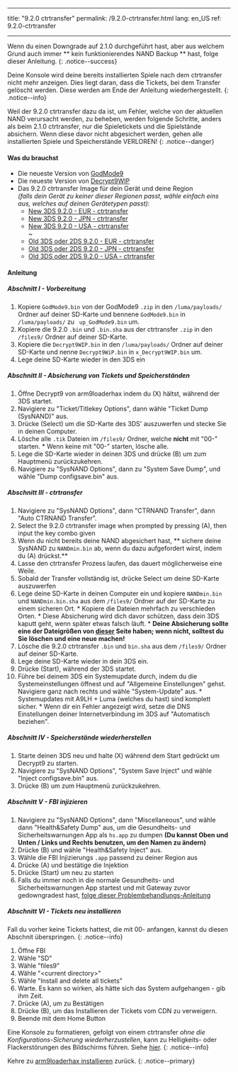 * * *

title: "9.2.0 ctrtransfer" permalink: /9.2.0-ctrtransfer.html lang: en_US ref: 9.2.0-ctrtransfer

* * *

Wenn du einen Downgrade auf 2.1.0 durchgeführt hast, aber aus welchem Grund auch immer ** kein funktionierendes NAND Backup ** hast, folge dieser Anleitung. {: .notice--success}

Deine Konsole wird deine bereits installierten Spiele nach dem ctrtransfer nicht mehr anzeigen. Dies liegt daran, dass die Tickets, bei dem Transfer gelöscht werden. Diese werden am Ende der Anleitung wiederhergestellt. {: .notice--info}

Weil der 9.2.0 ctrtransfer dazu da ist, um Fehler, welche von der aktuellen NAND verursacht werden, zu beheben, werden folgende Schritte, anders als beim 2.1.0 ctrtransfer, nur die Spieletickets und die Spielstände absichern. Wenn diese davor nicht abgesichert werden, gehen alle installierten Spiele und Speicherstände VERLOREN! {: .notice--danger}

#### Was du brauchst

* Die neueste Version von [GodMode9](https://github.com/d0k3/GodMode9/releases/)
* Die neueste Version von [Decrypt9WIP](https://github.com/d0k3/Decrypt9WIP/releases/latest)
* Das 9.2.0 ctrtransfer Image für dein Gerät und deine Region  
    *(falls dein Gerät zu keiner dieser Regionen passt, wähle einfach eins aus, welches auf deinen Gerätetypen passt)*: 
    * [New 3DS 9.2.0 - EUR - ctrtransfer](magnet:?xt=urn:btih:fed7bfeec0e52b42a77467cfb6ffd3e9dd2d5a70&dn=9.2.0-20E%5Fctrtransfer%5Fn3ds.zip&tr=udp%3A%2F%2Ftracker.coppersurfer.tk%3A6969%2Fannounce&tr=udp%3A%2F%2Ftracker.opentrackr.org%3A1337%2Fannounce&tr=http%3A%2F%2Ftracker.opentrackr.org%3A1337%2Fannounce&tr=udp%3A%2F%2Fzer0day.ch%3A1337%2Fannounce&tr=udp%3A%2F%2Ftracker.leechers-paradise.org%3A6969%2Fannounce&tr=http%3A%2F%2Fexplodie.org%3A6969%2Fannounce&tr=udp%3A%2F%2Fexplodie.org%3A6969%2Fannounce&tr=udp%3A%2F%2F9.rarbg.com%3A2710%2Fannounce&tr=udp%3A%2F%2Fp4p.arenabg.com%3A1337%2Fannounce&tr=http%3A%2F%2Fp4p.arenabg.com%3A1337%2Fannounce&tr=udp%3A%2F%2Ftracker.aletorrenty.pl%3A2710%2Fannounce&tr=http%3A%2F%2Ftracker.aletorrenty.pl%3A2710%2Fannounce&tr=http%3A%2F%2Ftracker1.wasabii.com.tw%3A6969%2Fannounce&tr=http%3A%2F%2Ftracker.baravik.org%3A6970%2Fannounce&tr=http%3A%2F%2Ftracker.tfile.me%2Fannounce&tr=udp%3A%2F%2Ftorrent.gresille.org%3A80%2Fannounce&tr=http%3A%2F%2Ftorrent.gresille.org%2Fannounce&tr=udp%3A%2F%2Ftracker.yoshi210.com%3A6969%2Fannounce&tr=udp%3A%2F%2Ftracker.tiny-vps.com%3A6969%2Fannounce&tr=udp%3A%2F%2Ftracker.filetracker.pl%3A8089%2Fannounce) 
    * [New 3DS 9.2.0 - JPN - ctrtransfer](magnet:?xt=urn:btih:b22d67fd02b3b0e30ac991e451db0f2d32e7beca&dn=9.2.0-20J%5Fctrtransfer%5Fn3ds.zip&tr=udp%3A%2F%2Ftracker.coppersurfer.tk%3A6969%2Fannounce&tr=udp%3A%2F%2Ftracker.opentrackr.org%3A1337%2Fannounce&tr=http%3A%2F%2Ftracker.opentrackr.org%3A1337%2Fannounce&tr=udp%3A%2F%2Fzer0day.ch%3A1337%2Fannounce&tr=udp%3A%2F%2Ftracker.leechers-paradise.org%3A6969%2Fannounce&tr=http%3A%2F%2Fexplodie.org%3A6969%2Fannounce&tr=udp%3A%2F%2Fexplodie.org%3A6969%2Fannounce&tr=udp%3A%2F%2F9.rarbg.com%3A2710%2Fannounce&tr=udp%3A%2F%2Fp4p.arenabg.com%3A1337%2Fannounce&tr=http%3A%2F%2Fp4p.arenabg.com%3A1337%2Fannounce&tr=udp%3A%2F%2Ftracker.aletorrenty.pl%3A2710%2Fannounce&tr=http%3A%2F%2Ftracker.aletorrenty.pl%3A2710%2Fannounce&tr=http%3A%2F%2Ftracker1.wasabii.com.tw%3A6969%2Fannounce&tr=http%3A%2F%2Ftracker.baravik.org%3A6970%2Fannounce&tr=http%3A%2F%2Ftracker.tfile.me%2Fannounce&tr=udp%3A%2F%2Ftorrent.gresille.org%3A80%2Fannounce&tr=http%3A%2F%2Ftorrent.gresille.org%2Fannounce&tr=udp%3A%2F%2Ftracker.yoshi210.com%3A6969%2Fannounce&tr=udp%3A%2F%2Ftracker.tiny-vps.com%3A6969%2Fannounce&tr=udp%3A%2F%2Ftracker.filetracker.pl%3A8089%2Fannounce) 
    * [New 3DS 9.2.0 - USA - ctrtransfer](magnet:?xt=urn:btih:985d47442dc470d1b9f908256bed041c63885f60&dn=9.2.0-20U%5Fctrtransfer%5Fn3ds.zip&tr=udp%3A%2F%2Ftracker.coppersurfer.tk%3A6969%2Fannounce&tr=udp%3A%2F%2Ftracker.opentrackr.org%3A1337%2Fannounce&tr=http%3A%2F%2Ftracker.opentrackr.org%3A1337%2Fannounce&tr=udp%3A%2F%2Fzer0day.ch%3A1337%2Fannounce&tr=udp%3A%2F%2Ftracker.leechers-paradise.org%3A6969%2Fannounce&tr=http%3A%2F%2Fexplodie.org%3A6969%2Fannounce&tr=udp%3A%2F%2Fexplodie.org%3A6969%2Fannounce&tr=udp%3A%2F%2F9.rarbg.com%3A2710%2Fannounce&tr=udp%3A%2F%2Fp4p.arenabg.com%3A1337%2Fannounce&tr=http%3A%2F%2Fp4p.arenabg.com%3A1337%2Fannounce&tr=udp%3A%2F%2Ftracker.aletorrenty.pl%3A2710%2Fannounce&tr=http%3A%2F%2Ftracker.aletorrenty.pl%3A2710%2Fannounce&tr=http%3A%2F%2Ftracker1.wasabii.com.tw%3A6969%2Fannounce&tr=http%3A%2F%2Ftracker.baravik.org%3A6970%2Fannounce&tr=http%3A%2F%2Ftracker.tfile.me%2Fannounce&tr=udp%3A%2F%2Ftorrent.gresille.org%3A80%2Fannounce&tr=http%3A%2F%2Ftorrent.gresille.org%2Fannounce&tr=udp%3A%2F%2Ftracker.yoshi210.com%3A6969%2Fannounce&tr=udp%3A%2F%2Ftracker.tiny-vps.com%3A6969%2Fannounce&tr=udp%3A%2F%2Ftracker.filetracker.pl%3A8089%2Fannounce)  
        ~
    * [Old 3DS oder 2DS 9.2.0 - EUR - ctrtransfer](magnet:?xt=urn:btih:8d6142313971b08f92257e7fb1c1d5689e34ed78&dn=9.2.0-20E%5Fctrtransfer%5Fo3ds.zip&tr=udp%3A%2F%2Ftracker.coppersurfer.tk%3A6969%2Fannounce&tr=udp%3A%2F%2Ftracker.opentrackr.org%3A1337%2Fannounce&tr=http%3A%2F%2Ftracker.opentrackr.org%3A1337%2Fannounce&tr=udp%3A%2F%2Fzer0day.ch%3A1337%2Fannounce&tr=udp%3A%2F%2Ftracker.leechers-paradise.org%3A6969%2Fannounce&tr=http%3A%2F%2Fexplodie.org%3A6969%2Fannounce&tr=udp%3A%2F%2Fexplodie.org%3A6969%2Fannounce&tr=udp%3A%2F%2F9.rarbg.com%3A2710%2Fannounce&tr=udp%3A%2F%2Fp4p.arenabg.com%3A1337%2Fannounce&tr=http%3A%2F%2Fp4p.arenabg.com%3A1337%2Fannounce&tr=udp%3A%2F%2Ftracker.aletorrenty.pl%3A2710%2Fannounce&tr=http%3A%2F%2Ftracker.aletorrenty.pl%3A2710%2Fannounce&tr=http%3A%2F%2Ftracker1.wasabii.com.tw%3A6969%2Fannounce&tr=http%3A%2F%2Ftracker.baravik.org%3A6970%2Fannounce&tr=http%3A%2F%2Ftracker.tfile.me%2Fannounce&tr=udp%3A%2F%2Ftorrent.gresille.org%3A80%2Fannounce&tr=http%3A%2F%2Ftorrent.gresille.org%2Fannounce&tr=udp%3A%2F%2Ftracker.yoshi210.com%3A6969%2Fannounce&tr=udp%3A%2F%2Ftracker.tiny-vps.com%3A6969%2Fannounce&tr=udp%3A%2F%2Ftracker.filetracker.pl%3A8089%2Fannounce) 
    * [Old 3DS oder 2DS 9.2.0 - JPN - ctrtransfer](magnet:?xt=urn:btih:24ad2b85e67013ef1f91178dca7ad2e40663b9b2&dn=9.2.0-20J%5Fctrtransfer%5Fo3ds.zip&tr=udp%3A%2F%2Ftracker.coppersurfer.tk%3A6969%2Fannounce&tr=udp%3A%2F%2Ftracker.opentrackr.org%3A1337%2Fannounce&tr=http%3A%2F%2Ftracker.opentrackr.org%3A1337%2Fannounce&tr=udp%3A%2F%2Fzer0day.ch%3A1337%2Fannounce&tr=udp%3A%2F%2Ftracker.leechers-paradise.org%3A6969%2Fannounce&tr=http%3A%2F%2Fexplodie.org%3A6969%2Fannounce&tr=udp%3A%2F%2Fexplodie.org%3A6969%2Fannounce&tr=udp%3A%2F%2F9.rarbg.com%3A2710%2Fannounce&tr=udp%3A%2F%2Fp4p.arenabg.com%3A1337%2Fannounce&tr=http%3A%2F%2Fp4p.arenabg.com%3A1337%2Fannounce&tr=udp%3A%2F%2Ftracker.aletorrenty.pl%3A2710%2Fannounce&tr=http%3A%2F%2Ftracker.aletorrenty.pl%3A2710%2Fannounce&tr=http%3A%2F%2Ftracker1.wasabii.com.tw%3A6969%2Fannounce&tr=http%3A%2F%2Ftracker.baravik.org%3A6970%2Fannounce&tr=http%3A%2F%2Ftracker.tfile.me%2Fannounce&tr=udp%3A%2F%2Ftorrent.gresille.org%3A80%2Fannounce&tr=http%3A%2F%2Ftorrent.gresille.org%2Fannounce&tr=udp%3A%2F%2Ftracker.yoshi210.com%3A6969%2Fannounce&tr=udp%3A%2F%2Ftracker.tiny-vps.com%3A6969%2Fannounce&tr=udp%3A%2F%2Ftracker.filetracker.pl%3A8089%2Fannounce) 
    * [Old 3DS oder 2DS 9.2.0 - USA - ctrtransfer](magnet:?xt=urn:btih:1dc79a2a0babb45497961888f369423a93135e2b&dn=9.2.0-20U%5Fctrtransfer%5Fo3ds.zip&tr=udp%3A%2F%2Ftracker.coppersurfer.tk%3A6969%2Fannounce&tr=udp%3A%2F%2Ftracker.opentrackr.org%3A1337%2Fannounce&tr=http%3A%2F%2Ftracker.opentrackr.org%3A1337%2Fannounce&tr=udp%3A%2F%2Fzer0day.ch%3A1337%2Fannounce&tr=udp%3A%2F%2Ftracker.leechers-paradise.org%3A6969%2Fannounce&tr=http%3A%2F%2Fexplodie.org%3A6969%2Fannounce&tr=udp%3A%2F%2Fexplodie.org%3A6969%2Fannounce&tr=udp%3A%2F%2F9.rarbg.com%3A2710%2Fannounce&tr=udp%3A%2F%2Fp4p.arenabg.com%3A1337%2Fannounce&tr=http%3A%2F%2Fp4p.arenabg.com%3A1337%2Fannounce&tr=udp%3A%2F%2Ftracker.aletorrenty.pl%3A2710%2Fannounce&tr=http%3A%2F%2Ftracker.aletorrenty.pl%3A2710%2Fannounce&tr=http%3A%2F%2Ftracker1.wasabii.com.tw%3A6969%2Fannounce&tr=http%3A%2F%2Ftracker.baravik.org%3A6970%2Fannounce&tr=http%3A%2F%2Ftracker.tfile.me%2Fannounce&tr=udp%3A%2F%2Ftorrent.gresille.org%3A80%2Fannounce&tr=http%3A%2F%2Ftorrent.gresille.org%2Fannounce&tr=udp%3A%2F%2Ftracker.yoshi210.com%3A6969%2Fannounce&tr=udp%3A%2F%2Ftracker.tiny-vps.com%3A6969%2Fannounce&tr=udp%3A%2F%2Ftracker.filetracker.pl%3A8089%2Fannounce)

#### Anleitung

##### Abschnitt I - Vorbereitung

  1. Kopiere `GodMode9.bin` von der GodMode9 `.zip` in den `/luma/payloads/` Ordner auf deiner SD-Karte und bennene `GodMode9.bin` in `/luma/payloads/` zu ` up_GodMode9.bin` um.
  2. Kopiere die 9.2.0 `.bin` und `.bin.sha` aus der ctrtransfer `.zip` in den `/files9/` Ordner auf deiner SD-Karte.
  3. Kopiere die `Decrypt9WIP.bin` in den `/luma/payloads/` Ordner auf deiner SD-Karte und nenne `Decrypt9WiP.bin` in `x_Decrypt9WIP.bin` um.
  4. Lege deine SD-Karte wieder in den 3DS ein

##### Abschnitt II - Absicherung von Tickets und Speicherständen

  1. Öffne Decrypt9 von arm9loaderhax indem du (X) hältst, während der 3DS startet.
  2. Navigiere zu "Ticket/Titlekey Options", dann wähle "Ticket Dump (SysNAND)" aus.
  3. Drücke (Select) um die SD-Karte des 3DS' auszuwerfen und stecke Sie in deinen Computer.
  4. Lösche alle `.tik` Dateien im `/files9/` Ordner, welche **nicht** mit "00-" starten. 
    * Wenn keine mit "00-" starten, lösche alle.
  5. Lege die SD-Karte wieder in deinen 3DS und drücke (B) um zum Hauptmenü zurückzukehren.
  6. Navigiere zu "SysNAND Options", dann zu "System Save Dump", und wähle "Dump configsave.bin" aus.

##### Abschnitt III - ctrtransfer

  1. Navigiere zu "SysNAND Options", dann "CTRNAND Transfer", dann "Auto CTRNAND Transfer".
  2. Select the 9.2.0 ctrtransfer image when prompted by pressing (A), then input the key combo given
  3. Wenn du nicht bereits deine NAND abgesichert hast, ** sichere deine SysNAND zu `NANDmin.bin` ab, wenn du dazu aufgefordert wirst, indem du (A) drückst.**
  4. Lasse den ctrtransfer Prozess laufen, das dauert möglicherweise eine Weile.
  5. Sobald der Transfer vollständig ist, drücke Select um deine SD-Karte auszuwerfen
  6. Lege deine SD-Karte in deinen Computer ein und kopiere `NANDmin.bin` und `NANDmin.bin.sha` aus dem `/files9/` Ordner auf der SD-Karte zu einem sicheren Ort. 
    * Kopiere die Dateien mehrfach zu verschieden Orten.
    * Diese Absicherung wird dich davor schützen, dass dein 3DS kaputt geht, wenn später etwas falsch läuft.
    * **Deine Absicherung sollte eine der Dateigrößen von [dieser](nand-size) Seite haben; wenn nicht, solltest du Sie löschen und eine neue machen!**
  7. Lösche die 9.2.0 ctrtransfer `.bin` und `bin.sha` aus dem `/files9/` Ordner auf deiner SD-Karte.
  8. Lege deine SD-Karte wieder in dein 3DS ein.
  9. Drücke (Start), während der 3DS startet.
 10. Führe bei deinem 3DS ein Systemupdate durch, indem du die Systemeinstellungen öffnest und auf "Allgemeine Einstellungen" gehst. Navigiere ganz nach rechts und wähle "System-Update" aus. 
    * Systemupdates mit A9LH + Luma (welches du hast) sind komplett sicher.
    * Wenn dir ein Fehler angezeigt wird, setze die DNS Einstellungen deiner Internetverbindung im 3DS auf "Automatisch beziehen".

##### Abschnitt IV - Speicherstände wiederherstellen

  1. Starte deinen 3DS neu und halte (X) während dem Start gedrückt um Decrypt9 zu starten.
  2. Navigiere zu "SysNAND Options", "System Save Inject" und wähle "Inject configsave.bin" aus.
  3. Drücke (B) um zum Hauptmenü zurückzukehren.

##### Abschnitt V - FBI injizieren

  1. Navigiere zu "SysNAND Options", dann "Miscellaneous", und wähle dann "Health&Safety Dump" aus, um die Gesundheits- und Sicherheitswarnungen App als `hs.app` zu dumpen **(Du kannst Oben und Unten / Links und Rechts benutzen, um den Namen zu ändern)**
  2. Drücke (B) und wähle "Health&Safety Inject" aus.
  3. Wähle die FBI Injizierungs `.app` passend zu deiner Region aus
  4. Drücke (A) und bestätige die Injektion
  5. Drücke (Start) um neu zu starten
  6. Falls du immer noch in die normale Gesundheits- und Sicherheitswarnungen App startest und mit Gateway zuvor gedowngradest hast, [folge dieser Problembehandlungs-Anleitung](troubleshooting#gw_fbi)

##### Abschnitt VI - Tickets neu installieren

Fall du vorher keine Tickets hattest, die mit 00- anfangen, kannst du diesen Abschnit überspringen. {: .notice--info}

  1. Öffne FBI
  2. Wähle "SD"
  3. Wähle "files9"
  4. Wähle "\<current directory>"
  5. Wähle "Install and delete all tickets"
  6. Warte. Es kann so wirken, als hätte sich das System aufgehangen - gib ihm Zeit.
  7. Drücke (A), um zu Bestätigen
  8. Drücke (B), um das Installieren der Tickets vom CDN zu verweigern.
  9. Beende mit dem Home Button

Eine Konsole zu formatieren, gefolgt von einem ctrtransfer *ohne die Konfigurations-Sicherung wiederherzustellen*, kann zu Helligkeits- oder Flackerstörungen des Bildschirms führen. Siehe [hier](https://github.com/Plailect/Guide/issues/794). {: .notice--info}

Kehre zu [arm9loaderhax installieren](installing-arm9loaderhax) zurück. {: .notice--primary}